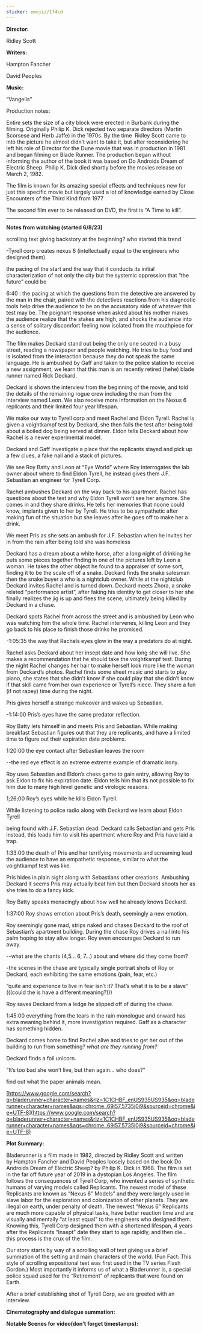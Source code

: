 ```yaml
---
sticker: emoji//1f4cd
---
```

**Director:**  

Ridley Scott

**Writers:**

Hampton Fancher

David Peoples

**Music:**

“Vangelis”

  

Production notes: 

Entire sets the size of a city block were erected in Burbank during the filming. Originally Philip K. Dick rejected two separate directors (Martin Scorsese and Herb Jaffe) in the 1970s. By the time  Ridley Scott came to into the picture he almost didn’t want to take it, but after reconsidering he left his role of Director for the Dune movie that was in production in 1981 and began filming on Blade Runner. The production began without informing the author of the book it was based on Do Androids Dream of Electric Sheep. Philip K. Dick died shortly before the movies release on March 2, 1982. 

The film is known for its amazing special effects and techniques new for just this specific movie but largely used a lot of knowledge earned by Close Encounters of the Third Kind from 1977

The second film ever to be released on DVD, the first is “A Time to kill”. 

---

**Notes from watching (started 6/8/23)**

scrolling text giving backstory at the beginning? who started this trend

-Tyrell corp creates nexus 6 (intellectually equal to the engineers who designed them)

the pacing of the start and the way that it conducts its initial characterization of not only the city but the systemic oppression that “the future” could be 

6:40 : the pacing at which the questions from the detective are answered by the man in the chair, paired with the detectives reactions from his diagnostic tools help drive the audience to be on the accusatory side of whatever this test may be. The poignant response when asked about his mother makes the audience realize that the stakes are high, and shocks the audience into a sense of solitary discomfort feeling now isolated from the mouthpiece for the audience. 

The film makes Deckard stand out being the only one seated in a busy street, reading a newspaper and people watching. He tries to buy food and is isolated from the interaction because they do not speak the same language. He is ambushed by Gaff and taken to the police station to receive a new assignment, we learn that this man is an recently retired (hehe) blade runner named Rick Deckard. 

Deckard is shown the interview from the beginning of the movie, and told the details of the remaining rogue crew including the man from the interview named Leon. We also receive more information on the Nexus 6 replicants and their limited four year lifespan. 

We make our way to Tyrell corp and meet Rachel and Eldon Tyrell. Rachel is given a voightkampf test by Deckard, she then fails the test after being told about a boiled dog being served at dinner. Eldon tells Deckard about how Rachel is a newer experimental model. 

Deckard and Gaff investigate a place that the replicants stayed and pick up a few clues, a fake nail and a stack of pictures. 

We see Roy Batty and Leon at “Eye World” where Roy interrogates the lab owner about where to find Eldon Tyrell, he instead gives them J.F. Sebastian an engineer for Tyrell Corp. 

Rachel ambushes Deckard on the way back to his apartment. Rachel has questions about the test and why Eldon Tyrell won’t see her anymore. She comes in and they share drinks. He tells her memories that noone could know, implants given to her by Tyrell. He tries to be sympathetic after making fun of the situation but she leaves after he goes off to make her a drink.  

We meet Pris as she sets an ambush for J.F. Sebastian when he invites her in from the rain after being told she was homeless

Deckard has a dream about a white horse, after a long night of drinking he puts some pieces together finding in one of the pictures left by Leon a woman. He takes the other object he found to a appraiser of some sort, finding it to be the scale off of a snake. Deckard finds the snake salesman then the snake buyer a who is a nightclub owner. While at the nightclub Deckard invites Rachel and is turned down. Deckard meets Zhora, a snake related “performance artist”, after faking his identity to get closer to her she finally realizes the jig is up and flees the scene, ultimately being killed by Deckard in a chase. 

Deckard spots Rachel from across the street and is ambushed by Leon who was watching him the whole time. Rachel intervenes, killing Leon and they go back to his place to finish those drinks he promised. 

-1:05:35 the way that Rachels eyes glow in the way a predators do at night. 

Rachel asks Deckard about her insept date and how long she will live. She makes a recommendation that he should take the voightkampf test. During the night Rachel changes her hair to make herself look more like the woman from Deckard’s photos. Rachel finds some sheet music and starts to play piano, she states that she didn’t know if she could play that she didn’t know if that skill came from her own experience or Tyrell’s niece. They share a fun (if not rapey) time during the night. 

Pris gives herself a strange makeover and wakes up Sebastian. 

-1:14:00 Pris’s eyes have the same predator reflection. 

Roy Batty lets himself in and meets Pris and Sebastian. While making breakfast Sebastian figures out that they are replicants, and have a limited time to figure out their expiration date problems. 

1:20:00 the eye contact after Sebastian leaves the room 

--the red eye effect is an extreme extreme example of dramatic irony.

Roy uses Sebastian and Eldon’s chess game to gain entry, allowing Roy to ask Eldon to fix his expiration date. Eldon tells him that its not possible to fix him due to many high level genetic and virologic reasons. 

1;26;00 Roy’s eyes while he kills Eldon Tyrell. 

While listening to police radio along with Deckard we learn about Eldon Tyrell 

being found with J.F. Sebastian dead. Deckard calls Sebastian and gets Pris instead, this leads him to visit his apartment where Roy and Pris have laid a trap.  

1:33:00 the death of Pris and her terrifying movements and screaming lead the audience to have an empathetic response, similar to what the voightkampf test was like. 

Pris hides in plain sight along with Sebastians other creations. Ambushing Deckard it seems Pris may actually beat him but then Deckard shoots her as she tries to do a fancy kick. 

Roy Batty speaks menacingly about how well he already knows Deckard. 

1:37:00 Roy shows emotion about Pris’s death, seemingly a new emotion. 

Roy seemingly gone mad, strips naked and chases Deckard to the roof of Sebastian’s apartment building. During the chase Roy drives a nail into his palm hoping to stay alive longer. Roy even encourages Deckard to run away. 

--what are the chants (4,5... 6, 7...) about and where did they come from? 

-the scenes in the chase are typically single portrait shots of Roy or Deckard, each exhibiting the same emotions (pain, fear, etc.) 

“quite and experience to live in fear isn’t it? That’s what it is to be a slave” (((could the is have a different meaning?)))

Roy saves Deckard from a ledge he slipped off of during the chase. 

1:45:00 everything from the tears in the rain monologue and onward has extra meaning behind it, more investigation required. Gaff as a character has something hidden. 

Deckard comes home to find Rachel alive and tries to get her out of the building to run from something? _what are they running from?_ 

Deckard finds a foil unicorn. 

“It’s too bad she won’t live, but then again... who does?”

find out what the paper animals mean. 

  

[https://www.google.com/search?q=bladerunner+character+names&rlz=1C1CHBF_enUS935US935&oq=bladerunner+character+names&aqs=chrome..69i57.5735j0j9&sourceid=chrome&ie=UTF-8](https://www.google.com/search?q=bladerunner+character+names&rlz=1C1CHBF_enUS935US935&oq=bladerunner+character+names&aqs=chrome..69i57.5735j0j9&sourceid=chrome&ie=UTF-8)  

**Plot Summary:**   

Bladerunner is a film made in 1982, directed by Ridley Scott and written by Hampton Fancher and David Peoples loosely based on the book Do Androids Dream of Electric Sheep? by Philip K. Dick in 1968. The film is set in the far off future year of 2019 in a dystopian Los Angeles. The film follows the consequences of Tyrell Corp, who invented a series of synthetic humans of varying models called Replicants. The newest model of these Replicants are known as “Nexus 6” Models” and they were largely used in slave labor for the exploration and colonization of other planets. They are illegal on earth, under penalty of death. The newest “Nexus 6” Replicants are much more capable of physical tasks, have better reaction time and are visually and mentally “at least equal” to the engineers who designed them. Knowing this, Tyrell Corp designed them with a shortened lifespan, 4 years after the Replicants “Insept” date they start to age rapidly, and then die... this process is the crux of the film. 

Our story starts by way of a scrolling wall of text giving us a brief summation of the setting and main characters of the world. (Fun Fact: This style of scrolling expositional text was first used in the TV series Flash Gordon.) Most importantly it informs us of what a Bladerunner is, a special police squad used for the “Retirement” of replicants that were found on Earth. 

After a brief establishing shot of Tyrell Corp, we are greeted with an interview. 

  

**Cinematography and dialogue summation:** 

**Notable Scenes for video(don’t forget timestamps):**